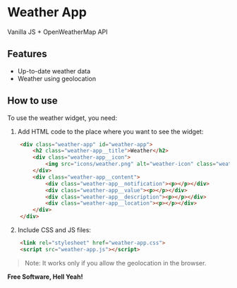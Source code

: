 # Weather App 
Vanilla JS + OpenWeatherMap API



## Features

- Up-to-date weather data
- Weather using geolocation 

## How to use

To use the weather widget, you need:

1) Add HTML code to the place where you want to see the widget:

```html
    <div class="weather-app" id="weather-app">
        <h2 class="weather-app__title">Weather</h2>
        <div class="weather-app__icon">
            <img src="icons/weather.png" alt="weather-icon" class="weather-app__icon-image">
        </div>
        <div class="weather-app__content">
            <div class="weather-app__notification"><p></p></div>
            <div class="weather-app__value"><p></p></div>
            <div class="weather-app__description"><p></p></div>
            <div class="weather-app__location"><p></p></div>
        </div>
    </div>
```
2) Include CSS and JS files:

```html
    <link rel="stylesheet" href="weather-app.css">
    <script src="weather-app.js"></script>
```
> Note: It works only if you allow the geolocation in the browser.

**Free Software, Hell Yeah!**
